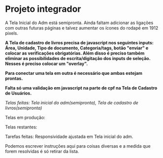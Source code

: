 # Projeto integrador
A Tela Inicial do Adm está semipronta. Ainda faltam adicionar as ligações com outras futuras páginas e talvez aumentar os ícones do rodapé em 1912 pixels. 

**A Tela de cadastro de livros precisa de javascript nos seguintes inputs: Área,
Unidade, Tipo de documento, Categoria/tags, botão "enviar" e colocar as verificações obrigatórias. Além disso é preciso também eliminar as possibilidades de escrita/digitação dos inputs de seleção. Nesses é preciso colocar um "overlay".** 

**Para conectar uma tela em outra é necessário que ambas estejam prontas.**

**Falta só uma validação em javascript na parte de cpf na Tela de Cadastro de Usuários.**

*Telas feitas: Tela inicial do adm(semipronta), Tela de cadastro de livros(semipronta)*

Telas em produção:

Telas restantes:

Tarefas feitas: Responsividade ajustada em Tela inicial do adm.

Podemos escrever instruções aqui para coisas diversas e a medida que forem resolvidas é só retirar da lista.
